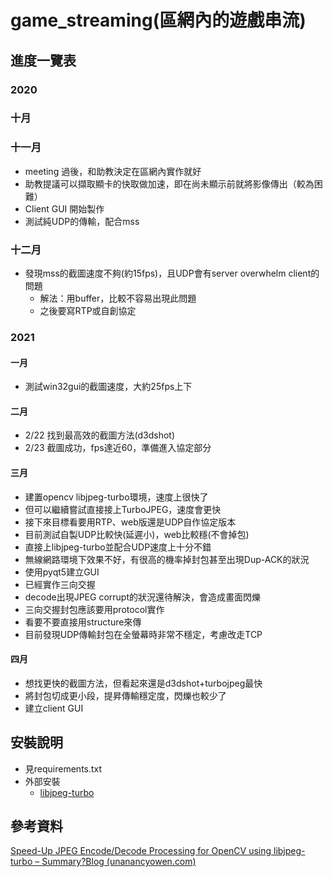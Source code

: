 # game_streaming(區網內的遊戲串流)

## 進度一覽表

### 2020

### 十月

### 十一月

+ meeting 過後，和助教決定在區網內實作就好
+ 助教提議可以擷取顯卡的快取做加速，即在尚未顯示前就將影像傳出（較為困難）
+ Client GUI 開始製作
+ 測試純UDP的傳輸，配合mss

### 十二月

+ 發現mss的截圖速度不夠(約15fps)，且UDP會有server overwhelm client的問題
    + 解法：用buffer，比較不容易出現此問題
    + 之後要寫RTP或自創協定

### 2021

#### 一月

+ 測試win32gui的截圖速度，大約25fps上下

#### 二月

+ 2/22 找到最高效的截圖方法(d3dshot)
+ 2/23 截圖成功，fps達近60，準備進入協定部分

#### 三月

* 建置opencv libjpeg-turbo環境，速度上很快了
* 但可以繼續嘗試直接接上TurboJPEG，速度會更快
* 接下來目標看要用RTP、web版還是UDP自作協定版本
* 目前測試自製UDP比較快(延遲小)，web比較穩(不會掉包)
* 直接上libjpeg-turbo並配合UDP速度上十分不錯
* 無線網路環境下效果不好，有很高的機率掉封包甚至出現Dup-ACK的狀況
* 使用pyqt5建立GUI
* 已經實作三向交握
* decode出現JPEG corrupt的狀況還待解決，會造成畫面閃爍
* 三向交握封包應該要用protocol實作
* 看要不要直接用structure來傳
* 目前發現UDP傳輸封包在全螢幕時非常不穩定，考慮改走TCP

#### 四月

* 想找更快的截圖方法，但看起來還是d3dshot+turbojpeg最快
* 將封包切成更小段，提昇傳輸穩定度，閃爍也較少了
* 建立client GUI

## 安裝說明

* 見requirements.txt
* 外部安裝
  * [libjpeg-turbo](https://sourceforge.net/projects/libjpeg-turbo/files/2.0.90%20%282.1%20beta1%29/)



## 參考資料

[Speed-Up JPEG Encode/Decode Processing for OpenCV using libjpeg-turbo – Summary?Blog (unanancyowen.com)](http://unanancyowen.com/en/opencv-with-libjpeg-turbo/)